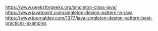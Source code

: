 https://www.geeksforgeeks.org/singleton-class-java/
https://www.javatpoint.com/singleton-design-pattern-in-java
https://www.journaldev.com/1377/java-singleton-design-pattern-best-practices-examples
